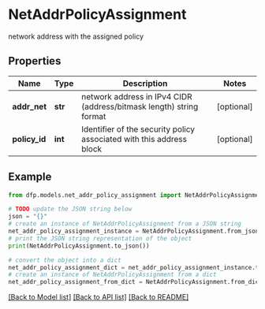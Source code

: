 # NetAddrPolicyAssignment

network address with the assigned policy

## Properties

Name | Type | Description | Notes
------------ | ------------- | ------------- | -------------
**addr_net** | **str** | network address in IPv4 CIDR (address/bitmask length) string format | [optional] 
**policy_id** | **int** | Identifier of the security policy associated with this address block | [optional] 

## Example

```python
from dfp.models.net_addr_policy_assignment import NetAddrPolicyAssignment

# TODO update the JSON string below
json = "{}"
# create an instance of NetAddrPolicyAssignment from a JSON string
net_addr_policy_assignment_instance = NetAddrPolicyAssignment.from_json(json)
# print the JSON string representation of the object
print(NetAddrPolicyAssignment.to_json())

# convert the object into a dict
net_addr_policy_assignment_dict = net_addr_policy_assignment_instance.to_dict()
# create an instance of NetAddrPolicyAssignment from a dict
net_addr_policy_assignment_from_dict = NetAddrPolicyAssignment.from_dict(net_addr_policy_assignment_dict)
```
[[Back to Model list]](../README.md#documentation-for-models) [[Back to API list]](../README.md#documentation-for-api-endpoints) [[Back to README]](../README.md)


